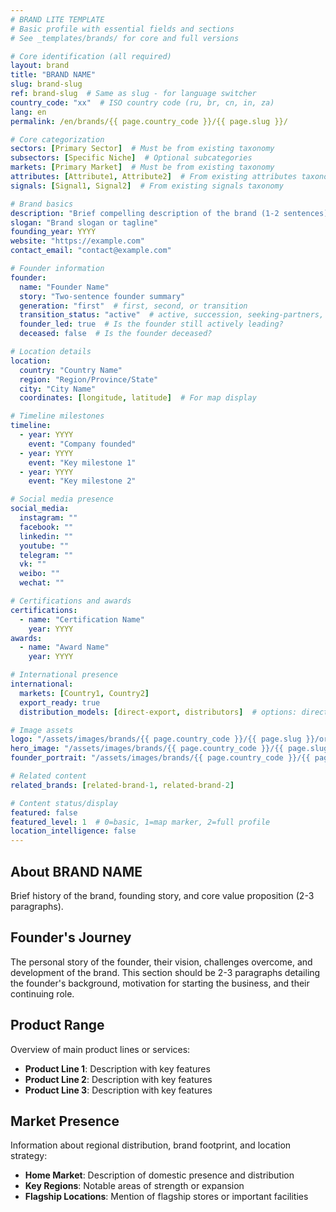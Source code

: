 ```yaml
---
# BRAND LITE TEMPLATE
# Basic profile with essential fields and sections
# See _templates/brands/ for core and full versions

# Core identification (all required)
layout: brand
title: "BRAND NAME"
slug: brand-slug
ref: brand-slug  # Same as slug - for language switcher
country_code: "xx"  # ISO country code (ru, br, cn, in, za)
lang: en
permalink: /en/brands/{{ page.country_code }}/{{ page.slug }}/

# Core categorization
sectors: [Primary Sector]  # Must be from existing taxonomy
subsectors: [Specific Niche]  # Optional subcategories
markets: [Primary Market]  # Must be from existing taxonomy
attributes: [Attribute1, Attribute2]  # From existing attributes taxonomy
signals: [Signal1, Signal2]  # From existing signals taxonomy

# Brand basics
description: "Brief compelling description of the brand (1-2 sentences)."
slogan: "Brand slogan or tagline"
founding_year: YYYY
website: "https://example.com"
contact_email: "contact@example.com"

# Founder information
founder:
  name: "Founder Name"
  story: "Two-sentence founder summary"
  generation: "first"  # first, second, or transition
  transition_status: "active"  # active, succession, seeking-partners, expansion
  founder_led: true  # Is the founder still actively leading?
  deceased: false  # Is the founder deceased?

# Location details
location:
  country: "Country Name"
  region: "Region/Province/State"
  city: "City Name"
  coordinates: [longitude, latitude]  # For map display

# Timeline milestones
timeline:
  - year: YYYY
    event: "Company founded"
  - year: YYYY
    event: "Key milestone 1"
  - year: YYYY
    event: "Key milestone 2"

# Social media presence
social_media:
  instagram: ""
  facebook: ""
  linkedin: ""
  youtube: ""
  telegram: ""
  vk: ""
  weibo: ""
  wechat: ""

# Certifications and awards
certifications:
  - name: "Certification Name"
    year: YYYY
awards:
  - name: "Award Name"
    year: YYYY

# International presence
international:
  markets: [Country1, Country2]
  export_ready: true
  distribution_models: [direct-export, distributors]  # options: direct-export, distributors, e-commerce, franchise, joint-venture

# Image assets
logo: "/assets/images/brands/{{ page.country_code }}/{{ page.slug }}/originals/logo-color.png"
hero_image: "/assets/images/brands/{{ page.country_code }}/{{ page.slug }}/originals/hero-main.jpg"
founder_portrait: "/assets/images/brands/{{ page.country_code }}/{{ page.slug }}/originals/portrait-founder.jpg"

# Related content
related_brands: [related-brand-1, related-brand-2]

# Content status/display
featured: false
featured_level: 1  # 0=basic, 1=map marker, 2=full profile
location_intelligence: false
---
```

<!--
BRAND LITE TEMPLATE
Basic profile with essential fields and content sections.

Use this template when:
- You have moderate information about a brand
- You need more than minimal fields but not a complete profile
- The brand isn't featured but deserves more than basic listing

Related templates:
- _templates/brands/brand-core.md (Minimal fields only)
- _templates/brands/brand-full.md (Complete profile with all possible fields)

Remember to process images after creation with:
./_scripts/process_brand_images.sh {{ page.country_code }} {{ page.slug }}
-->

## About BRAND NAME

Brief history of the brand, founding story, and core value proposition (2-3 paragraphs).

## Founder's Journey

The personal story of the founder, their vision, challenges overcome, and development of the brand. This section should be 2-3 paragraphs detailing the founder's background, motivation for starting the business, and their continuing role.

## Product Range

Overview of main product lines or services:

- **Product Line 1**: Description with key features
- **Product Line 2**: Description with key features
- **Product Line 3**: Description with key features

## Market Presence

Information about regional distribution, brand footprint, and location strategy:

- **Home Market**: Description of domestic presence and distribution
- **Key Regions**: Notable areas of strength or expansion
- **Flagship Locations**: Mention of flagship stores or important facilities